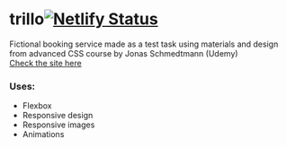 # trillo[![Netlify Status](https://api.netlify.com/api/v1/badges/9908c838-1fcd-447b-9fd6-815a7804f02d/deploy-status)](https://app.netlify.com/sites/natours-peknyimax/deploys)
Fictional booking service made as a test task using materials and design from advanced CSS course by Jonas Schmedtmann (Udemy) <br>
[Check the site here](https://trillo-peknyimax.netlify.app/)

### Uses:

- Flexbox
- Responsive design
- Responsive images
- Animations
